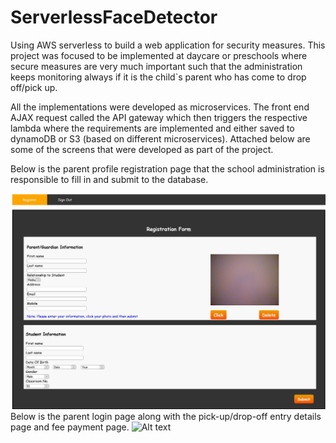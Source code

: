 # ServerlessFaceDetector
Using AWS serverless to build a web application for security measures. This project was focused to be implemented at daycare or preschools where secure measures are very much important such that the administration keeps monitoring always if it is the child`s parent who has come to drop off/pick up. 

All the implementations were developed as microservices. The front end AJAX request called the API gateway which then triggers the respective lambda where the requirements are implemented and either saved to dynamoDB or S3 (based on different microservices). Attached below are some of the screens that were developed as part of the project.


Below is the parent profile registration page that the school administration is responsible to fill in and submit to the database.

![Alt text](https://github.com/karthikaDR/ServerlessFaceDetector/blob/master/registration%20page.JPG)
Below is the parent login page along with the pick-up/drop-off entry details page and fee payment page.
![Alt text](https://github.com/karthikaDR/ServerlessFaceDetector/blob/master/parent%20login.JPG)


